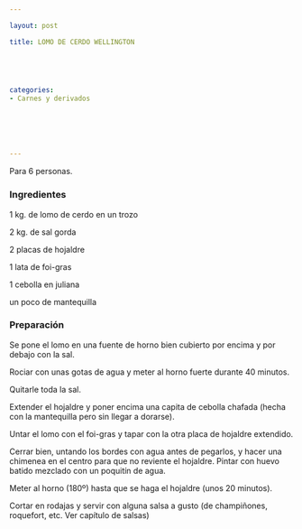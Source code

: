 ```yaml
---

layout: post

title: LOMO DE CERDO WELLINGTON





categories:
- Carnes y derivados






---
```


Para 6 personas.

<h3>Ingredientes</h3>

1 kg. de lomo de cerdo en un trozo

2 kg. de sal gorda

2 placas de hojaldre

1 lata de foi-gras

1 cebolla en juliana

un poco de mantequilla

<h3>Preparación</h3>

Se pone el lomo en una fuente de horno bien cubierto por encima y por debajo con la sal.

Rociar con unas gotas de agua y meter al horno fuerte durante 40 minutos.

Quitarle toda la sal.

Extender el hojaldre y poner encima una capita de cebolla chafada (hecha con la mantequilla pero sin llegar a dorarse).

Untar el lomo con el foi-gras y tapar con la otra placa de hojaldre extendido.

Cerrar bien, untando los bordes con agua antes de pegarlos, y hacer una chimenea en el centro para que no reviente el hojaldre. Pintar con huevo batido mezclado con un poquitín de agua.

Meter al horno (180º) hasta que se haga el hojaldre (unos 20 minutos).

Cortar en rodajas y servir con alguna salsa a gusto (de champiñones, roquefort, etc. Ver capítulo de salsas)